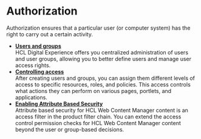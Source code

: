# Authorization

Authorization ensures that a particular user (or computer system) has the right to carry out a certain activity.

-   **[Users and groups](../authorization/users_and_groups/index.md)**  
HCL Digital Experience offers you centralized administration of users and user groups, allowing you to better define users and manage user access rights.
-   **[Controlling access](../authorization/controlling_access/index.md)**  
After creating users and groups, you can assign them different levels of access to specific resources, roles, and policies. This access controls what actions they can perform on various pages, portlets, and applications.
-   **[Enabling Attribute Based Security](../authorization/enable_abs.md)**  
Attribute based security for HCL Web Content Manager content is an access filter in the product filter chain. You can extend the access control permission checks for HCL Web Content Manager content beyond the user or group-based decisions. 